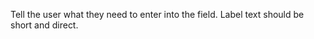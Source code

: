 <p class="abstract">Tell the user what they need to enter into the field. Label text should be short and direct.</p>
